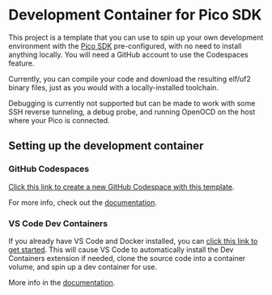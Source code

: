 # Development Container for Pico SDK

This project is a template that you can use to spin up your own development environment with the [Pico SDK](https://github.com/raspberrypi/pico-sdk) pre-configured, with no need to install anything locally. You will need a GitHub account to use the Codespaces feature.

Currently, you can compile your code and download the resulting elf/uf2 binary files, just as you would with a locally-installed toolchain.

Debugging is currently not supported but can be made to work with some SSH reverse tunneling, a debug probe, and running OpenOCD on the host where your Pico is connected.

## Setting up the development container

### GitHub Codespaces

[Click this link to create a new GitHub Codespace with this template](https://codespaces.new/ndabas/pico-devcontainer-template).

For more info, check out the [documentation](https://docs.github.com/en/codespaces/overview).

### VS Code Dev Containers

If you already have VS Code and Docker installed, you can [click this link to get started](https://vscode.dev/redirect?url=vscode://ms-vscode-remote.remote-containers/cloneInVolume?url=https://github.com/ndabas/pico-devcontainer-template). This will cause VS Code to automatically install the Dev Containers extension if needed, clone the source code into a container volume, and spin up a dev container for use.

More info in the [documentation](https://code.visualstudio.com/docs/devcontainers/containers).
